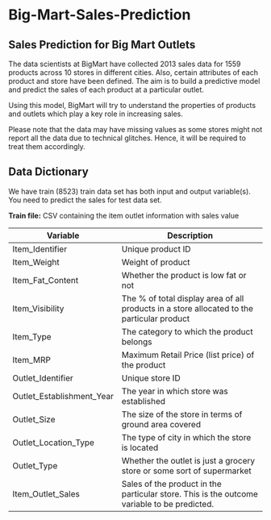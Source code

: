 # Big-Mart-Sales-Prediction

## Sales Prediction for Big Mart Outlets

The data scientists at BigMart have collected 2013 sales data for 1559 products across 10 stores in different cities. Also, certain attributes of each product and store have been defined. The aim is to build a predictive model and predict the sales of each product at a particular outlet.

Using this model, BigMart will try to understand the properties of products and outlets which play a key role in increasing sales.

Please note that the data may have missing values as some stores might not report all the data due to technical glitches. Hence, it will be required to treat them accordingly. 

## Data Dictionary

We have train (8523) train data set has both input and output variable(s). You need to predict the sales for test data set.



**Train file:** CSV containing the item outlet information with sales value

| Variable                  | Description                                                  |
| ------------------------- | ------------------------------------------------------------ |
| Item_Identifier           | Unique product ID                                            |
| Item_Weight               | Weight of product                                            |
| Item_Fat_Content          | Whether the product is low fat or not                        |
| Item_Visibility           | The % of total display area of all products in a store allocated to the particular product |
| Item_Type                 | The category to which the product belongs                    |
| Item_MRP                  | Maximum Retail Price (list price) of the product             |
| Outlet_Identifier         | Unique store ID                                              |
| Outlet_Establishment_Year | The year in which store was established                      |
| Outlet_Size               | The size of the store in terms of ground area covered        |
| Outlet_Location_Type      | The type of city in which the store is located               |
| Outlet_Type               | Whether the outlet is just a grocery store or some sort of supermarket |
| Item_Outlet_Sales         | Sales of the product in the particular store. This is the outcome variable to be predicted. |
